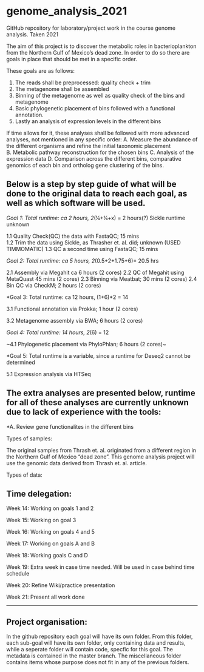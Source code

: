# genome_analysis_2021
GitHub repository for laboratory/project work in the course genome analysis. Taken 2021


The aim of this project is to discover the metabolic roles in bacterioplankton from the Northern Gulf of Mexico’s dead zone. In order to do so there are goals in place that should be met in a specific order. 

These goals are as follows: 
1.  The reads shall be preprocessed: quality check + trim 
2.  The metagenome shall be assembled  
3.  Binning of the metagenome as well as quality check of the bins and metagenome 
4.  Basic phylogenetic placement of bins followed with a functional annotation. 
5.  Lastly an analysis of expression levels in the different bins 

If time allows for it, these analyses shall be followed with more advanced analyses, not mentioned in any specific order: 
A.  Measure the abundance of the different organisms and refine the initial taxonomic placement  
B.  Metabolic pathway reconstruction for the chosen bins 
C.  Analysis of the expression data 
D.  Comparison across the different bins, comparative genomics of each bin and ortholog gene clustering of the bins. 

Below is a step by step guide of what will be done to the original data to reach each goal, as well as which software will be used. 
-----------------------------------------------------------------------------------------------------------------------------------
*Goal 1: Total runtime: ca 2 hours, 2*(¼+¼+x) = 2 hours(?) Sickle runtime unknown 

1.1 Quality Check(QC) the data with FastaQC; 15 mins  
1.2 Trim the data using Sickle, as Thrasher et. al. did; unknown  (USED TIMMOMATIC) 
1.3 QC a second time using FastaQC; 15 mins 

*Goal 2: Total runtime: ca 5 hours, 2*(0.5+2+1.75+6)= 20.5 hrs 

2.1 Assembly via Megahit ca 6 hours (2 cores) 
2.2 QC of Megahit using MetaQuast 45 mins (2 cores) 
2.3 Binning via Meatbat; 30 mins (2 cores)
2.4 Bin QC via CheckM; 2 hours (2 cores)  

*Goal 3: Total runtime: ca 12 hours, (1+6)*2 = 14 

3.1 Functional annotation via Prokka; 1 hour (2 cores)
 
3.2 Metagenome assembly via BWA; 6 hours (2 cores) 

*Goal 4: Total runtime: 14 hours, 2*(6) = 12 

~4.1 Phylogenetic placement via PhyloPhlan; 6 hours (2 cores)~ 


*Goal 5: Total runtime is a variable, since a runtime for Deseq2 cannot be determined 

5.1 Expression analysis via HTSeq  

The extra analyses are presented below, runtime for all of these analyses are currently unknown due to lack of experience with the tools: 
-----------------------------------------------------------------------------------------------------------------------------------------

*A.  Review gene functionalites in the different bins

Types of samples: 

The original samples from Thrash et. al. originated from a different region in the Northern Gulf of Mexico “dead zone”. This genome analysis project will use the genomic data derived from Thrash et. al. article. 


Types of data: 

Time delegation: 
----------------
Week 14: 
Working on goals 1 and 2 

Week 15: 
Working on goal 3 

Week 16: 
Working on goals 4 and 5 

Week 17: 
Working on goals A and B 

Week 18: 
Working goals C and D 

Week 19: 
Extra week in case time needed. Will be used in case behind time schedule

Week 20: 
Refine Wiki/practice presentation 

Week 21: 
Present all work done 
__________________________________________________________________________________________________

Project organisation:
---------------------
In the github repository each goal will have its own folder. From this folder, each sub-goal will have its own folder, only containing data and results, while a seperate folder will contain code, specfic for this goal. The metadata is contained in the master branch. The miscellaneous folder contains items whose purpose does not fit in any of the previous folders. 


